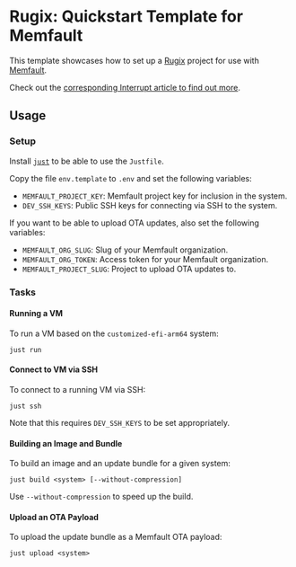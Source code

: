 # Rugix: Quickstart Template for Memfault

This template showcases how to set up a [Rugix](https://rugix.org) project for use with [Memfault](https://memfault.com/).

Check out the [corresponding Interrupt article to find out more](https://interrupt.memfault.com/blog/robust-ota-updates-the-easy-way).

## Usage

### Setup

Install [`just`](https://just.systems/man/en/) to be able to use the `Justfile`.

Copy the file `env.template` to `.env` and set the following variables:

- `MEMFAULT_PROJECT_KEY`: Memfault project key for inclusion in the system.
- `DEV_SSH_KEYS`: Public SSH keys for connecting via SSH to the system.

If you want to be able to upload OTA updates, also set the following variables:

- `MEMFAULT_ORG_SLUG`: Slug of your Memfault organization.
- `MEMFAULT_ORG_TOKEN`: Access token for your Memfault organization.
- `MEMFAULT_PROJECT_SLUG`: Project to upload OTA updates to.

### Tasks

#### Running a VM

To run a VM based on the `customized-efi-arm64` system:

```shell
just run
```

#### Connect to VM via SSH

To connect to a running VM via SSH:

```shell
just ssh
```

Note that this requires `DEV_SSH_KEYS` to be set appropriately.

#### Building an Image and Bundle

To build an image and an update bundle for a given system:

```shell
just build <system> [--without-compression]
```

Use `--without-compression` to speed up the build.

#### Upload an OTA Payload

To upload the update bundle as a Memfault OTA payload:

```shell
just upload <system>
```
